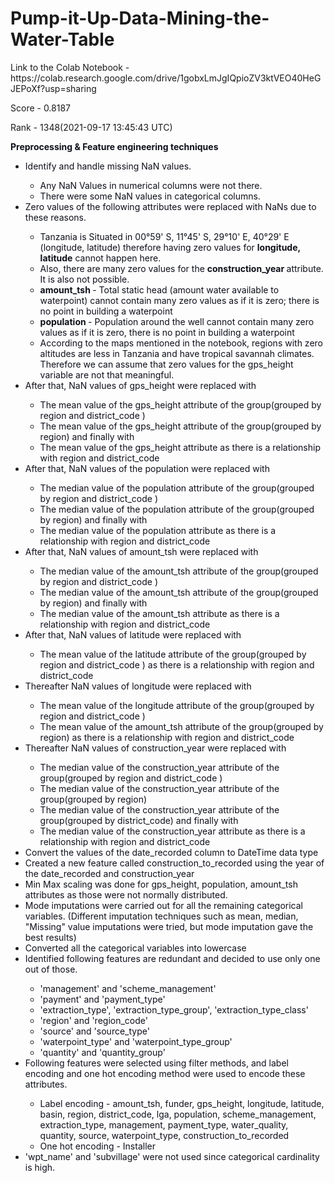 # Pump-it-Up-Data-Mining-the-Water-Table

<p>Link to the Colab Notebook - https://colab.research.google.com/drive/1gobxLmJgIQpioZV3ktVEO40HeGJEPoXf?usp=sharing</p>
<p>Score - 0.8187</p>
<p>Rank - 1348(2021-09-17 13:45:43 UTC)</p>

<p><span style="color: #0e101a;"><strong>Preprocessing & Feature engineering techniques</strong></span></p>
<ul>
<li><span style="color: #0e101a;">Identify and handle missing NaN values.</span></li>
<ul>
<li><span style="color: #0e101a;">Any NaN Values in numerical columns were not there.</span></li>
<li><span style="color: #0e101a;">There were some NaN values in categorical columns.</span></li>
</ul>
<li><span style="color: #0e101a;">Zero values of the following attributes were replaced with NaNs due to these reasons.</span></li>
<ul>
<li><span style="color: #0e101a;">Tanzania is Situated in 00&deg;59' S, 11&deg;45' S, 29&deg;10' E, 40&deg;29' E (longitude, latitude) therefore having zero values for </span><span style="color: #0e101a;"><strong>longitude, latitude</strong></span><span style="color: #0e101a;"> cannot happen here.</span></li>
<li><span style="color: #0e101a;">Also, there are many zero values for the </span><span style="color: #0e101a;"><strong>construction_year </strong></span><span style="color: #0e101a;">attribute. It is also not possible.</span></li>
<li><span style="color: #0e101a;"><strong>amount_tsh </strong></span><span style="color: #0e101a;">- Total static head (amount water available to waterpoint) cannot contain many zero values as if it is zero; there is no point in building a waterpoint</span></li>
<li><span style="color: #0e101a;"><strong>population </strong></span><span style="color: #0e101a;">- Population around the well cannot contain many zero values as if it is zero, there is no point in building a waterpoint</span></li>
<li><span style="color: #0e101a;">According to the maps mentioned in the notebook, regions with zero altitudes are less in Tanzania and have tropical savannah climates. Therefore we can assume that zero values for the gps_height variable are not that meaningful.</span></li>
</ul>
<li><span style="color: #0e101a;">After that, NaN values of gps_height were replaced with</span></li>
<ul>
<li><span style="color: #0e101a;">The mean value of the gps_height attribute of the group(grouped by region and district_code )</span></li>
<li><span style="color: #0e101a;">The mean value of the gps_height attribute of the group(grouped by region) and finally with&nbsp;</span></li>
<li><span style="color: #0e101a;">The mean value of the gps_height attribute as there is a relationship with region and district_code</span></li>
</ul>
<li><span style="color: #0e101a;">After that, NaN values of the population were replaced with</span></li>
<ul>
<li><span style="color: #0e101a;">The median value of the population attribute of the group(grouped by region and district_code )</span></li>
<li><span style="color: #0e101a;">The median value of the population attribute of the group(grouped by region) and finally with&nbsp;</span></li>
<li><span style="color: #0e101a;">The median value of the population attribute as there is a relationship with region and district_code</span></li>
</ul>
<li><span style="color: #0e101a;">After that, NaN values of amount_tsh were replaced with</span></li>
<ul>
<li><span style="color: #0e101a;">The median value of the amount_tsh attribute of the group(grouped by region and district_code )</span></li>
<li><span style="color: #0e101a;">The median value of the amount_tsh attribute of the group(grouped by region) and finally with&nbsp;</span></li>
<li><span style="color: #0e101a;">The median value of the amount_tsh attribute as there is a relationship with region and district_code</span></li>
</ul>
<li><span style="color: #0e101a;">After that, NaN values of latitude were replaced with</span></li>
<ul>
<li><span style="color: #0e101a;">The mean value of the latitude attribute of the group(grouped by region and district_code ) as there is a relationship with region and district_code</span></li>
</ul>
<li><span style="color: #0e101a;">Thereafter NaN values of longitude were replaced with</span></li>
<ul>
<li><span style="color: #0e101a;">The mean value of the longitude attribute of the group(grouped by region and district_code )</span></li>
<li><span style="color: #0e101a;">The mean value of the amount_tsh attribute of the group(grouped by region) as there is a relationship with region and district_code</span></li>
</ul>
<li><span style="color: #0e101a;">Thereafter NaN values of construction_year were replaced with</span></li>
<ul>
<li><span style="color: #0e101a;">The median value of the construction_year attribute of the group(grouped by region and district_code )</span></li>
<li><span style="color: #0e101a;">The median value of the construction_year attribute of the group(grouped by region)</span></li>
<li><span style="color: #0e101a;">The median value of the construction_year attribute of the group(grouped by district_code) and finally with</span></li>
<li><span style="color: #0e101a;">The median value of the construction_year attribute as there is a relationship with region and district_code</span></li>
</ul>
<li><span style="color: #0e101a;">Convert the values of the date_recorded column to DateTime data type</span></li>
<li><span style="color: #0e101a;">Created a new feature called construction_to_recorded using the year of the date_recorded and construction_year</span></li>
<li><span style="color: #0e101a;">Min Max scaling was done for gps_height, population, amount_tsh attributes as those were not normally distributed.</span></li>
<li><span style="color: #0e101a;">Mode imputations were carried out for all the remaining categorical variables. (Different imputation techniques such as mean, median, "Missing" value imputations were tried, but mode imputation gave the best results)</span></li>
<li><span style="color: #0e101a;">Converted all the categorical variables into lowercase</span></li>
<li><span style="color: #0e101a;">Identified following features are redundant and decided to use only one out of those.</span></li>
<ul>
<li><span style="color: #0e101a;">'management' and 'scheme_management'</span></li>
<li><span style="color: #0e101a;">'payment' and 'payment_type'</span></li>
<li><span style="color: #0e101a;">'extraction_type', 'extraction_type_group', 'extraction_type_class'</span></li>
<li><span style="color: #0e101a;">'region' and 'region_code'</span></li>
<li><span style="color: #0e101a;">'source' and 'source_type'</span></li>
<li><span style="color: #0e101a;">'waterpoint_type' and 'waterpoint_type_group'</span></li>
<li><span style="color: #0e101a;">'quantity' and 'quantity_group'</span></li>
</ul>
<li><span style="color: #0e101a;">Following features were selected using filter methods, and label encoding and one hot encoding method were used to encode these attributes.&nbsp;</span></li>
<ul>
<li><span style="color: #0e101a;">Label encoding - amount_tsh, funder, gps_height, longitude, latitude, basin, region, district_code, lga, population, scheme_management, extraction_type, management, payment_type, water_quality, quantity, source, waterpoint_type, construction_to_recorded</span></li>
<li><span style="color: #0e101a;">One hot encoding - Installer&nbsp;</span></li>
</ul>
<li><span style="color: #0e101a;">'wpt_name' and 'subvillage' were not used since categorical cardinality is high.</span></li>
</ul>
